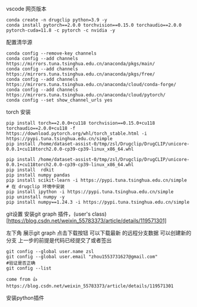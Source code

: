 vscode 网页版本
```shell
conda create -n drugclip python=3.9 -y
conda install pytorch==2.0.0 torchvision==0.15.0 torchaudio==2.0.0 pytorch-cuda=11.8 -c pytorch -c nvidia -y
```
配置清华源
```shell
conda config --remove-key channels
conda config --add channels https://mirrors.tuna.tsinghua.edu.cn/anaconda/pkgs/main/
conda config --add channels https://mirrors.tuna.tsinghua.edu.cn/anaconda/pkgs/free/
conda config --add channels https://mirrors.tuna.tsinghua.edu.cn/anaconda/cloud/conda-forge/
conda config --add channels https://mirrors.tuna.tsinghua.edu.cn/anaconda/cloud/pytorch/
conda config --set show_channel_urls yes
```
torch 安装
```shell
pip install torch==2.0.0+cu118 torchvision==0.15.0+cu118 torchaudio==2.0.0+cu118 -f https://download.pytorch.org/whl/torch_stable.html -i https://pypi.tuna.tsinghua.edu.cn/simple
pip install /home/dataset-assist-0/tmp/zsl/Drugclip/DrugCLIP/unicore-0.0.1+cu118torch2.0.0-cp39-cp39-linux_x86_64.whl
```
```shell
pip install /home/dataset-assist-0/tmp/zsl/Drugclip/DrugCLIP/unicore-0.0.1+cu118torch2.0.0-cp39-cp39-linux_x86_64.whl
pip install  rdkit
pip install numpy pandas
pip install scikit-learn -i https://pypi.tuna.tsinghua.edu.cn/simple
# 在 drugclip 环境中安装
pip install ipython -i https://pypi.tuna.tsinghua.edu.cn/simple
pip uninstall numpy -y
pip install numpy==1.24.3 -i https://pypi.tuna.tsinghua.edu.cn/simple
```
git设置
安装git graph 插件，(user's class)[https://blog.csdn.net/weixin_55783373/article/details/119571301]

左下角 展示git graph
点击下载按钮 可以下载最新 的远程分支数据
可以创建新的分支
上一步的前提是代码已经提交了或者签出
```shell
git config --global user.name zsl
git config --global user.email "zhou1553731627@gmail.com"
#验证是否正确
git config --list

```
```text
come from 👍 
https://blog.csdn.net/weixin_55783373/article/details/119571301
```
安装python插件
